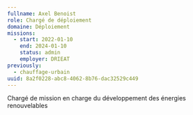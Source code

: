 ```yaml
---
fullname: Axel Benoist
role: Chargé de déploiement
domaine: Déploiement
missions:
  - start: 2022-01-10
    end: 2024-01-10
    status: admin
    employer: DRIEAT
previously:
  - chauffage-urbain
uuid: 8a2f0228-abc8-4062-8b76-dac32529c449
---
```

Chargé de mission en charge du développement des énergies renouvelables